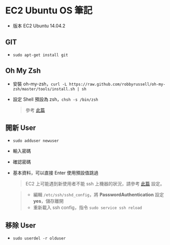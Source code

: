 # EC2 Ubuntu OS 筆記
* 版本 EC2 Ubuntu 14.04.2

## GIT

* `sudo apt-get install git`

## Oh My Zsh

* 安裝 oh-my-zsh，`curl -L https://raw.github.com/robbyrussell/oh-my-zsh/master/tools/install.sh | sh`
* 設定 Shell 預設為 zsh，`chsh -s /bin/zsh`

	> 參考 [此篇](https://github.com/robbyrussell/oh-my-zsh)


## 開新 User

* `sudo adduser newuser`
* 輸入密碼
* 確認密碼
* 基本資料，可以直接 Enter 使用預設值跳過

	> EC2 上可能遇到新使用者不能 ssh 上機器的狀況，請參考 [此篇](http://stackoverflow.com/questions/8339912/allowing-users-to-ssh-to-an-ec2-ubuntu-instance) 設定。

	> * 編輯 `/etc/ssh/sshd_config`，將 **PasswordAuthentication** 設定 **yes**，儲存離開
	> * 重新載入 ssh config，指令 `sudo service ssh reload`


## 移除 User

* `sudo userdel -r olduser`